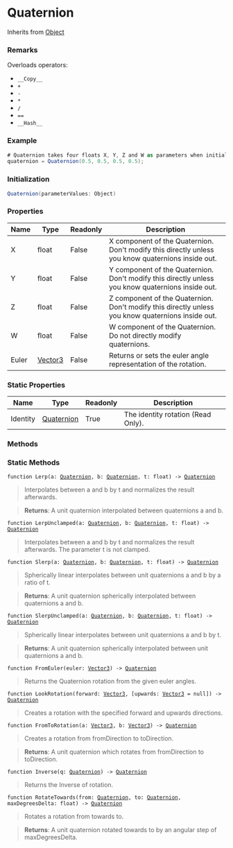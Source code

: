# Quaternion
Inherits from [Object](../objects/Object.md)
### Remarks
Overloads operators: 
- `__Copy__`
- `+`
- `-`
- `*`
- `/`
- `==`
- `__Hash__`
### Example
```csharp
# Quaternion takes four floats X, Y, Z and W as parameters when initializing.
quaternion = Quaternion(0.5, 0.5, 0.5, 0.5);
```
### Initialization
```csharp
Quaternion(parameterValues: Object)
```

### Properties
|Name|Type|Readonly|Description|
|---|---|---|---|
|X|float|False|X component of the Quaternion. Don't modify this directly unless you know quaternions inside out.|
|Y|float|False|Y component of the Quaternion. Don't modify this directly unless you know quaternions inside out.|
|Z|float|False|Z component of the Quaternion. Don't modify this directly unless you know quaternions inside out.|
|W|float|False|W component of the Quaternion. Do not directly modify quaternions.|
|Euler|[Vector3](../objects/Vector3.md)|False|Returns or sets the euler angle representation of the rotation.|


### Static Properties
|Name|Type|Readonly|Description|
|---|---|---|---|
|Identity|[Quaternion](../objects/Quaternion.md)|True|The identity rotation (Read Only).|


### Methods

### Static Methods
<pre class="language-typescript"><code class="lang-typescript">function Lerp(a: <a data-footnote-ref href="#user-content-fn-Quaternion">Quaternion</a>, b: <a data-footnote-ref href="#user-content-fn-Quaternion">Quaternion</a>, t: float) -> <a data-footnote-ref href="#user-content-fn-Quaternion">Quaternion</a></code></pre>
> Interpolates between a and b by t and normalizes the result afterwards.

> **Returns**: A unit quaternion interpolated between quaternions a and b.
<pre class="language-typescript"><code class="lang-typescript">function LerpUnclamped(a: <a data-footnote-ref href="#user-content-fn-Quaternion">Quaternion</a>, b: <a data-footnote-ref href="#user-content-fn-Quaternion">Quaternion</a>, t: float) -> <a data-footnote-ref href="#user-content-fn-Quaternion">Quaternion</a></code></pre>
> Interpolates between a and b by t and normalizes the result afterwards. The parameter t is not clamped.

<pre class="language-typescript"><code class="lang-typescript">function Slerp(a: <a data-footnote-ref href="#user-content-fn-Quaternion">Quaternion</a>, b: <a data-footnote-ref href="#user-content-fn-Quaternion">Quaternion</a>, t: float) -> <a data-footnote-ref href="#user-content-fn-Quaternion">Quaternion</a></code></pre>
> Spherically linear interpolates between unit quaternions a and b by a ratio of t.

> **Returns**: A unit quaternion spherically interpolated between quaternions a and b.
<pre class="language-typescript"><code class="lang-typescript">function SlerpUnclamped(a: <a data-footnote-ref href="#user-content-fn-Quaternion">Quaternion</a>, b: <a data-footnote-ref href="#user-content-fn-Quaternion">Quaternion</a>, t: float) -> <a data-footnote-ref href="#user-content-fn-Quaternion">Quaternion</a></code></pre>
> Spherically linear interpolates between unit quaternions a and b by t.

> **Returns**: A unit quaternion spherically interpolated between unit quaternions a and b.
<pre class="language-typescript"><code class="lang-typescript">function FromEuler(euler: <a data-footnote-ref href="#user-content-fn-Vector3">Vector3</a>) -> <a data-footnote-ref href="#user-content-fn-Quaternion">Quaternion</a></code></pre>
> Returns the Quaternion rotation from the given euler angles.

<pre class="language-typescript"><code class="lang-typescript">function LookRotation(forward: <a data-footnote-ref href="#user-content-fn-Vector3">Vector3</a>, [upwards: <a data-footnote-ref href="#user-content-fn-Vector3">Vector3</a> = null]) -> <a data-footnote-ref href="#user-content-fn-Quaternion">Quaternion</a></code></pre>
> Creates a rotation with the specified forward and upwards directions.

<pre class="language-typescript"><code class="lang-typescript">function FromToRotation(a: <a data-footnote-ref href="#user-content-fn-Vector3">Vector3</a>, b: <a data-footnote-ref href="#user-content-fn-Vector3">Vector3</a>) -> <a data-footnote-ref href="#user-content-fn-Quaternion">Quaternion</a></code></pre>
> Creates a rotation from fromDirection to toDirection.

> **Returns**: A unit quaternion which rotates from fromDirection to toDirection.
<pre class="language-typescript"><code class="lang-typescript">function Inverse(q: <a data-footnote-ref href="#user-content-fn-Quaternion">Quaternion</a>) -> <a data-footnote-ref href="#user-content-fn-Quaternion">Quaternion</a></code></pre>
> Returns the Inverse of rotation.

<pre class="language-typescript"><code class="lang-typescript">function RotateTowards(from: <a data-footnote-ref href="#user-content-fn-Quaternion">Quaternion</a>, to: <a data-footnote-ref href="#user-content-fn-Quaternion">Quaternion</a>, maxDegreesDelta: float) -> <a data-footnote-ref href="#user-content-fn-Quaternion">Quaternion</a></code></pre>
> Rotates a rotation from towards to.

> **Returns**: A unit quaternion rotated towards to by an angular step of maxDegreesDelta.

[^Camera]: [Camera](../static/Camera.md)
[^Character]: [Character](../objects/Character.md)
[^Collider]: [Collider](../objects/Collider.md)
[^Collision]: [Collision](../objects/Collision.md)
[^Color]: [Color](../objects/Color.md)
[^Convert]: [Convert](../static/Convert.md)
[^Cutscene]: [Cutscene](../static/Cutscene.md)
[^Dict]: [Dict](../objects/Dict.md)
[^Game]: [Game](../static/Game.md)
[^Human]: [Human](../objects/Human.md)
[^Input]: [Input](../static/Input.md)
[^Json]: [Json](../static/Json.md)
[^LineCastHitResult]: [LineCastHitResult](../objects/LineCastHitResult.md)
[^LineRenderer]: [LineRenderer](../objects/LineRenderer.md)
[^List]: [List](../objects/List.md)
[^Map]: [Map](../static/Map.md)
[^MapObject]: [MapObject](../objects/MapObject.md)
[^MapTargetable]: [MapTargetable](../objects/MapTargetable.md)
[^Math]: [Math](../static/Math.md)
[^Network]: [Network](../static/Network.md)
[^NetworkView]: [NetworkView](../objects/NetworkView.md)
[^PersistentData]: [PersistentData](../static/PersistentData.md)
[^Physics]: [Physics](../static/Physics.md)
[^Player]: [Player](../objects/Player.md)
[^Quaternion]: [Quaternion](../objects/Quaternion.md)
[^Random]: [Random](../objects/Random.md)
[^Range]: [Range](../objects/Range.md)
[^RoomData]: [RoomData](../static/RoomData.md)
[^Set]: [Set](../objects/Set.md)
[^Shifter]: [Shifter](../objects/Shifter.md)
[^String]: [String](../static/String.md)
[^Time]: [Time](../static/Time.md)
[^Titan]: [Titan](../objects/Titan.md)
[^Transform]: [Transform](../objects/Transform.md)
[^UI]: [UI](../static/UI.md)
[^Vector2]: [Vector2](../objects/Vector2.md)
[^Vector3]: [Vector3](../objects/Vector3.md)
[^Object]: [Object](../objects/Object.md)
[^Component]: [Component](../objects/Component.md)
